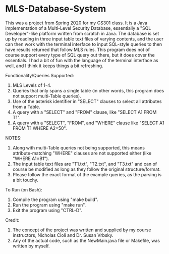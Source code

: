 # MLS-Database-System

This was a project from Spring 2020 for my CS301 class.  It is a Java implementation of a Multi-Level Security Database, essentially a "SQL Developer"-like platform written from scratch in Java.  The database is set up by reading in three input table text files of varying contents, and the user can then work with the terminal interface to input SQL-style queries to then have results returned that follow MLS rules.  This program does not of course support every type of SQL query out there, but it does cover the essentials.  I had a bit of fun with the language of the terminal interface as well, and I think it keeps things a bit refreshing.

Functionality/Queries Supported: 
1. MLS Levels of 1-4.
2. Queries that only spans a single table (in other words, this program does not support multi-Table queries).
3. Use of the asterisk identifier in "SELECT" clauses to select all attributes from a Table.
4. A query with a "SELECT" and "FROM" clause, like "SELECT A1 FROM T1".
5. A query with a "SELECT", "FROM", and "WHERE" clause like "SELECT A1 FROM T1 WHERE A2=50".

NOTES:
1. Along with multi-Table queries not being supported, this means attribute-matching "WHERE" clauses are not supported either (like "WHERE A1=B1").
2. The input table text files are "T1.txt", "T2.txt", and "T3.txt" and can of course be modified as long as they follow the original structure/format.
3. Please follow the exact format of the example queries, as the parsing is a bit touchy.

To Run (on Bash): 
1. Compile the program using "make build".
2. Run the program using "make run".
3. Exit the program using "CTRL-D".

Credit: 
1. The concept of the project was written and supplied by my course instructors, Nicholas Cioli and Dr. Susan Vrbsky.
2. Any of the actual code, such as the NewMain.java file or Makefile, was written by myself.
